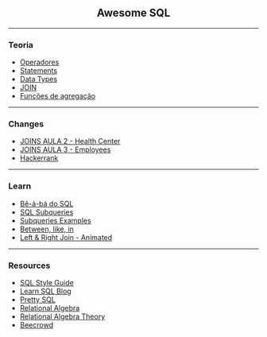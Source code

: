 <div align="center">
    <h2>Awesome SQL</h2>
</div>

---

### Teoria

- [Operadores](operators.md)
- [Statements](statements.md)
- [Data Types](datatypes.md)
- [JOIN](join.md)
- [Funções de agregação](functions.md)

---

### Changes

- [JOINS AULA 2 - Health Center](select-aula-2.md)
- [JOINS AULA 3 - Employees](select-aula-3.md)
- [Hackerrank](select-hacker-rank.md)


---

### Learn

- [Bê-á-bá do SQL](https://kondado.com.br/blog/blog/2020/11/09/be-a-ba-do-sql-filtrando-valores-com-o-where/)
- [SQL Subqueries](https://www.w3resource.com/sql/subqueries/understanding-sql-subqueries.php)
- [Subqueries Examples](https://learnsql.com/blog/sql-subquery-examples/)
- [Between, like, in](https://www.luis.blog.br/filtrar-dados-com-between-like-e-in.html)
- [Left & Right Join - Animated](https://dataschool.com/how-to-teach-people-sql/left-right-join-animated/)

---

### Resources
- [SQL Style Guide](https://www.sqlstyle.guide/)
- [Learn SQL Blog](https://learnsql.com/blog/)
- [Pretty SQL](https://pretty-sql.vercel.app/)
- [Relational Algebra](https://en.wikipedia.org/wiki/Relational_algebra)
- [Relational Algebra Theory](https://db.grussell.org/section010.html)
- [Beecrowd](https://www.beecrowd.com.br/judge/pt/login?redirect=%2Fpt%2F)